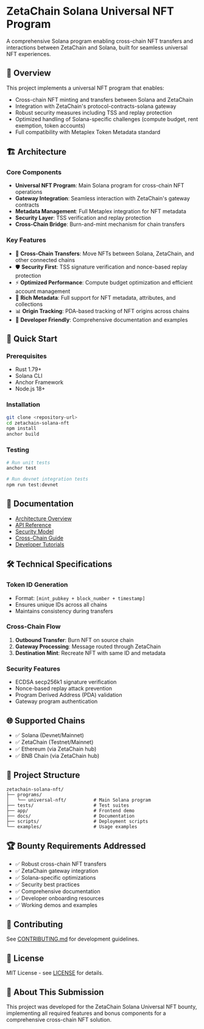 # ZetaChain Solana Universal NFT Program

A comprehensive Solana program enabling cross-chain NFT transfers and interactions between ZetaChain and Solana, built for seamless universal NFT experiences.

## 🌟 Overview

This project implements a universal NFT program that enables:
- Cross-chain NFT minting and transfers between Solana and ZetaChain
- Integration with ZetaChain's protocol-contracts-solana gateway
- Robust security measures including TSS and replay protection
- Optimized handling of Solana-specific challenges (compute budget, rent exemption, token accounts)
- Full compatibility with Metaplex Token Metadata standard

## 🏗️ Architecture

### Core Components
- **Universal NFT Program**: Main Solana program for cross-chain NFT operations
- **Gateway Integration**: Seamless interaction with ZetaChain's gateway contracts
- **Metadata Management**: Full Metaplex integration for NFT metadata
- **Security Layer**: TSS verification and replay protection
- **Cross-Chain Bridge**: Burn-and-mint mechanism for chain transfers

### Key Features
- 🔄 **Cross-Chain Transfers**: Move NFTs between Solana, ZetaChain, and other connected chains
- 🛡️ **Security First**: TSS signature verification and nonce-based replay protection
- ⚡ **Optimized Performance**: Compute budget optimization and efficient account management
- 🎨 **Rich Metadata**: Full support for NFT metadata, attributes, and collections
- 📊 **Origin Tracking**: PDA-based tracking of NFT origins across chains
- 🔧 **Developer Friendly**: Comprehensive documentation and examples

## 🚀 Quick Start

### Prerequisites
- Rust 1.79+
- Solana CLI
- Anchor Framework
- Node.js 18+

### Installation
```bash
git clone <repository-url>
cd zetachain-solana-nft
npm install
anchor build
```

### Testing
```bash
# Run unit tests
anchor test

# Run devnet integration tests
npm run test:devnet
```

## 📖 Documentation

- [Architecture Overview](./docs/ARCHITECTURE.md)
- [API Reference](./docs/API.md)
- [Security Model](./docs/SECURITY.md)
- [Cross-Chain Guide](./docs/CROSS_CHAIN.md)
- [Developer Tutorials](./docs/TUTORIALS.md)

## 🛠️ Technical Specifications

### Token ID Generation
- Format: `[mint_pubkey + block_number + timestamp]`
- Ensures unique IDs across all chains
- Maintains consistency during transfers

### Cross-Chain Flow
1. **Outbound Transfer**: Burn NFT on source chain
2. **Gateway Processing**: Message routed through ZetaChain
3. **Destination Mint**: Recreate NFT with same ID and metadata

### Security Features
- ECDSA secp256k1 signature verification
- Nonce-based replay attack prevention
- Program Derived Address (PDA) validation
- Gateway program authentication

## 🌐 Supported Chains

- ✅ Solana (Devnet/Mainnet)
- ✅ ZetaChain (Testnet/Mainnet)  
- ✅ Ethereum (via ZetaChain hub)
- ✅ BNB Chain (via ZetaChain hub)

## 📁 Project Structure

```
zetachain-solana-nft/
├── programs/
│   └── universal-nft/          # Main Solana program
├── tests/                      # Test suites
├── app/                        # Frontend demo
├── docs/                       # Documentation
├── scripts/                    # Deployment scripts
└── examples/                   # Usage examples
```

## 🏆 Bounty Requirements Addressed

- ✅ Robust cross-chain NFT transfers
- ✅ ZetaChain gateway integration
- ✅ Solana-specific optimizations
- ✅ Security best practices
- ✅ Comprehensive documentation
- ✅ Developer onboarding resources
- ✅ Working demos and examples

## 🤝 Contributing

See [CONTRIBUTING.md](./CONTRIBUTING.md) for development guidelines.

## 📄 License

MIT License - see [LICENSE](./LICENSE) for details.

## 🎯 About This Submission

This project was developed for the ZetaChain Solana Universal NFT bounty, implementing all required features and bonus components for a comprehensive cross-chain NFT solution.